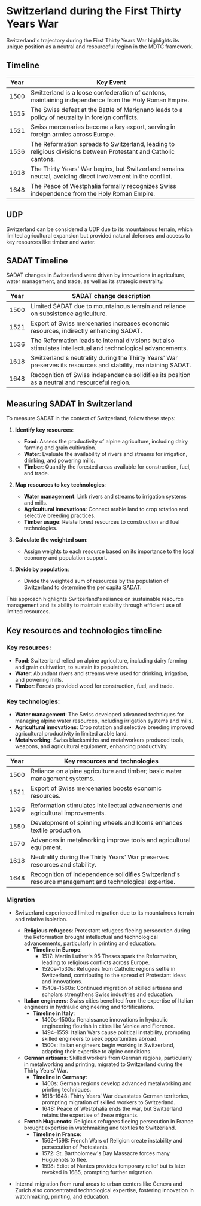 # Switzerland during the First Thirty Years War

Switzerland's trajectory during the First Thirty Years War highlights its unique position as a neutral and resourceful region in the MDTC framework.

## Timeline

| Year | Key Event                                                                                                       |
| ---- | --------------------------------------------------------------------------------------------------------------- |
| 1500 | Switzerland is a loose confederation of cantons, maintaining independence from the Holy Roman Empire.           |
| 1515 | The Swiss defeat at the Battle of Marignano leads to a policy of neutrality in foreign conflicts.               |
| 1521 | Swiss mercenaries become a key export, serving in foreign armies across Europe.                                 |
| 1536 | The Reformation spreads to Switzerland, leading to religious divisions between Protestant and Catholic cantons. |
| 1618 | The Thirty Years' War begins, but Switzerland remains neutral, avoiding direct involvement in the conflict.     |
| 1648 | The Peace of Westphalia formally recognizes Swiss independence from the Holy Roman Empire.                      |

## UDP

Switzerland can be considered a UDP due to its mountainous terrain, which limited agricultural expansion but provided natural defenses and access to key resources like timber and water.

## SADAT Timeline

SADAT changes in Switzerland were driven by innovations in agriculture, water management, and trade, as well as its strategic neutrality.

| Year | SADAT change description                                                                                        |
| ---- | --------------------------------------------------------------------------------------------------------------- |
| 1500 | Limited SADAT due to mountainous terrain and reliance on subsistence agriculture.                               |
| 1521 | Export of Swiss mercenaries increases economic resources, indirectly enhancing SADAT.                           |
| 1536 | The Reformation leads to internal divisions but also stimulates intellectual and technological advancements.    |
| 1618 | Switzerland's neutrality during the Thirty Years' War preserves its resources and stability, maintaining SADAT. |
| 1648 | Recognition of Swiss independence solidifies its position as a neutral and resourceful region.                  |

## Measuring SADAT in Switzerland

To measure SADAT in the context of Switzerland, follow these steps:

1. **Identify key resources**:

   - **Food**: Assess the productivity of alpine agriculture, including dairy farming and grain cultivation.
   - **Water**: Evaluate the availability of rivers and streams for irrigation, drinking, and powering mills.
   - **Timber**: Quantify the forested areas available for construction, fuel, and trade.

2. **Map resources to key technologies**:

   - **Water management**: Link rivers and streams to irrigation systems and mills.
   - **Agricultural innovations**: Connect arable land to crop rotation and selective breeding practices.
   - **Timber usage**: Relate forest resources to construction and fuel technologies.

3. **Calculate the weighted sum**:

   - Assign weights to each resource based on its importance to the local economy and population support.

4. **Divide by population**:
   - Divide the weighted sum of resources by the population of Switzerland to determine the per capita SADAT.

This approach highlights Switzerland's reliance on sustainable resource management and its ability to maintain stability through efficient use of limited resources.

## Key resources and technologies timeline

### Key resources:

- **Food**: Switzerland relied on alpine agriculture, including dairy farming and grain cultivation, to sustain its population.
- **Water**: Abundant rivers and streams were used for drinking, irrigation, and powering mills.
- **Timber**: Forests provided wood for construction, fuel, and trade.

### Key technologies:

- **Water management**: The Swiss developed advanced techniques for managing alpine water resources, including irrigation systems and mills.
- **Agricultural innovations**: Crop rotation and selective breeding improved agricultural productivity in limited arable land.
- **Metalworking**: Swiss blacksmiths and metalworkers produced tools, weapons, and agricultural equipment, enhancing productivity.

| Year | Key resources and technologies                                                                        |
| ---- | ----------------------------------------------------------------------------------------------------- |
| 1500 | Reliance on alpine agriculture and timber; basic water management systems.                            |
| 1521 | Export of Swiss mercenaries boosts economic resources.                                                |
| 1536 | Reformation stimulates intellectual advancements and agricultural improvements.                       |
| 1550 | Development of spinning wheels and looms enhances textile production.                                 |
| 1570 | Advances in metalworking improve tools and agricultural equipment.                                    |
| 1618 | Neutrality during the Thirty Years' War preserves resources and stability.                            |
| 1648 | Recognition of independence solidifies Switzerland's resource management and technological expertise. |

### Migration

- Switzerland experienced limited migration due to its mountainous terrain and relative isolation.

  - **Religious refugees**: Protestant refugees fleeing persecution during the Reformation brought intellectual and technological advancements, particularly in printing and education.
    - **Timeline in Europe**:
      - 1517: Martin Luther's 95 Theses spark the Reformation, leading to religious conflicts across Europe.
      - 1520s–1530s: Refugees from Catholic regions settle in Switzerland, contributing to the spread of Protestant ideas and innovations.
      - 1540s–1560s: Continued migration of skilled artisans and scholars strengthens Swiss industries and education.
  - **Italian engineers**: Swiss cities benefited from the expertise of Italian engineers in hydraulic engineering and fortifications.
    - **Timeline in Italy**:
      - 1400s–1500s: Renaissance innovations in hydraulic engineering flourish in cities like Venice and Florence.
      - 1494–1559: Italian Wars cause political instability, prompting skilled engineers to seek opportunities abroad.
      - 1500s: Italian engineers begin working in Switzerland, adapting their expertise to alpine conditions.
  - **German artisans**: Skilled workers from German regions, particularly in metalworking and printing, migrated to Switzerland during the Thirty Years' War.
    - **Timeline in Germany**:
      - 1400s: German regions develop advanced metalworking and printing techniques.
      - 1618–1648: Thirty Years' War devastates German territories, prompting migration of skilled workers to Switzerland.
      - 1648: Peace of Westphalia ends the war, but Switzerland retains the expertise of these migrants.
  - **French Huguenots**: Religious refugees fleeing persecution in France brought expertise in watchmaking and textiles to Switzerland.
    - **Timeline in France**:
      - 1562–1598: French Wars of Religion create instability and persecution of Protestants.
      - 1572: St. Bartholomew's Day Massacre forces many Huguenots to flee.
      - 1598: Edict of Nantes provides temporary relief but is later revoked in 1685, prompting further migration.

- Internal migration from rural areas to urban centers like Geneva and Zurich also concentrated technological expertise, fostering innovation in watchmaking, printing, and education.
